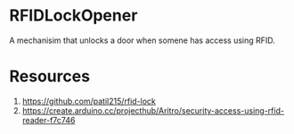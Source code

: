 # RFIDLockOpener
A mechanisim that unlocks a door when somene has access using RFID.

# Resources
1. https://github.com/patil215/rfid-lock
2. https://create.arduino.cc/projecthub/Aritro/security-access-using-rfid-reader-f7c746
